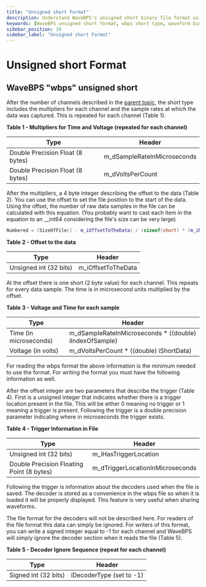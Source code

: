 ```yaml
---
title: "Unsigned short Format"
description: Understand WaveBPS's unsigned short binary file format using compact 16-bit values, time/voltage multipliers, and trigger info for waveform signal data storage.
keywords: [WaveBPS unsigned short format, wbps short type, waveform binary format, 16-bit waveform data, volts per count, sample rate, trigger location, wbps decoder data]
sidebar_position: 19
sidebar_label: "Unsigned short Format"
---
```


# Unsigned short Format

## **WaveBPS "wbps" unsigned short**

After the number of channels described in the [parent topic](/wbps-binary-file-format), the short type includes the multipliers for each channel and the sample rates at which the data was captured. This is repeated for each channel (Table 1).

**Table 1 - Multipliers for Time and Voltage (repeated for each channel)**

| Type                             | Header                       |
| -------------------------------- | ---------------------------- |
| Double Precision Float (8 bytes) | m\_dSampleRateInMicroseconds |
| Double Precision Float (8 bytes) | m\_dVoltsPerCount            |

After the multipliers, a 4 byte integer describing the offset to the data (Table 2). You can use the offset to set the file position to the start of the data. Using the offset, the number of raw data samples in the file can be calculated with this equation. (You probably want to cast each item in the equation to an \_\_int64 considering the file's size can be very large)

```cpp
Numbered = (SizeOfFile() - m_iOffsetToTheData) / (sizeof(short) * (m_iNumberOfChannels))
```

**Table 2 - Offset to the data**

| Type                   | Header              |
| ---------------------- | ------------------- |
| Unsigned int (32 bits) | m\_iOffsetToTheData |

At the offset there is one short (2 byte value) for each channel. This repeats for every data sample. The time is in microsecond units multiplied by the offset.

**Table 3 - Voltage and Time for each sample**

| Type                   | Header                                                    |
| ---------------------- | --------------------------------------------------------- |
| Time (in microseconds) | m\_dSampleRateInMicroseconds \* ((double) iIndexOfSample) |
| Voltage (in volts)     | m\_dVoltsPerCount \* ((double) iShortData)                |

For reading the wbps format the above information is the minimum needed to use the format. For writing the format you must have the following information as well.

After the offset integer are two parameters that describe the trigger (Table 4). First is a unsigned integer that indicates whether there is a trigger location present in the file. This will be either 0 meaning no trigger or 1 meaning a trigger is present. Following the trigger is a double precision parameter indicating where in microseconds the trigger exists.

**Table 4 - Trigger Information in File**

| Type                                      | Header                            |
| ----------------------------------------- | --------------------------------- |
| Unsigned int (32 bits)                    | m\_iHasTriggerLocation            |
| Double Precision Floating Point (8 bytes) | m\_dTriggerLocationInMicroseconds |

Following the trigger is information about the decoders used when the file is saved. The decoder is stored as a convenience in the wbps file so when it is loaded it will be properly displayed. This feature is very useful when sharing waveforms.

The file format for the decoders will not be described here. For readers of the file format this data can simply be ignored. For writers of this format, you can write a signed integer equal to -1 for each channel and WaveBPS will simply ignore the decoder section when it reads the file (Table 5).

**Table 5 - Decoder Ignore Sequence (repeat for each channel)**

| Type                 | Header                   |
| -------------------- | ------------------------ |
| Signed int (32 bits) | iDecoderType (set to -1) |